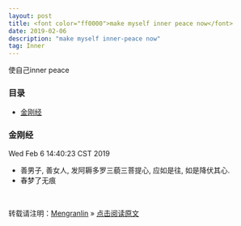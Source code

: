 ```yaml
---
layout: post
title: <font color="ff0000">make myself inner peace now</font>
date: 2019-02-06
description: "make myself inner-peace now"
tag: Inner
---
```


使自己inner peace

### 目录

* [金刚经](#jingangjing)

### <a name="jingangjing"></a>金刚经

Wed Feb  6 14:40:23 CST 2019

+ 善男子, 善女人, 发阿耨多罗三藐三菩提心, 应如是往, 如是降伏其心.
+ 春梦了无痕

<br>

转载请注明：[Mengranlin](https://lmrshare.github.io) » [点击阅读原文](https://lmrshare.github.io/2015/09/iOS9_Note/) 
